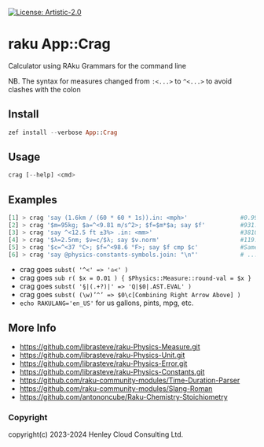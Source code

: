 [![License: Artistic-2.0](https://img.shields.io/badge/License-Artistic%202.0-0298c3.svg)](https://opensource.org/licenses/Artistic-2.0)

# raku App::Crag

Calculator using RAku Grammars for the command line

NB. The syntax for measures changed from `:<...>` to `^<...>` to avoid clashes with the colon

## Install
```raku
zef install --verbose App::Crag
```

## Usage
```raku
crag [--help] <cmd>
```

## Examples
```raku
[1] > crag 'say (1.6km / (60 * 60 * 1s)).in: <mph>'               #0.99mph
[2] > crag '$m=95kg; $a=^<9.81 m/s^2>; $f=$m*$a; say $f'          #931.95N
[3] > crag 'say ^<12.5 ft ±3%> .in: <mm>'                         #3810mm ±114.3
[4] > crag '$λ=2.5nm; $ν=c/$λ; say $ν.norm'                       #119.91PHz
[5] > crag '$c=^<37 °C>; $f=^<98.6 °F>; say $f cmp $c'            #Same
[6] > crag 'say @physics-constants-symbols.join: "\n"'            # ...
```
- crag goes ```subst( '^<' => '♎️<' )``` 
- crag goes ```sub r( $x = 0.01 ) { $Physics::Measure::round-val = $x }```
- crag goes ```subst( '§|(.+?)|' => 'Q|$0|.AST.EVAL' )```
- crag goes ```subst( (\w)’^’ => $0\c[Combining Right Arrow Above] )```
- ```echo RAKULANG='en_US'``` for us gallons, pints, mpg, etc.

## More Info
- https://github.com/librasteve/raku-Physics-Measure.git
- https://github.com/librasteve/raku-Physics-Unit.git
- https://github.com/librasteve/raku-Physics-Error.git
- https://github.com/librasteve/raku-Physics-Constants.git
- https://github.com/raku-community-modules/Time-Duration-Parser
- https://github.com/raku-community-modules/Slang-Roman
- https://github.com/antononcube/Raku-Chemistry-Stoichiometry

### Copyright
copyright(c) 2023-2024 Henley Cloud Consulting Ltd.
